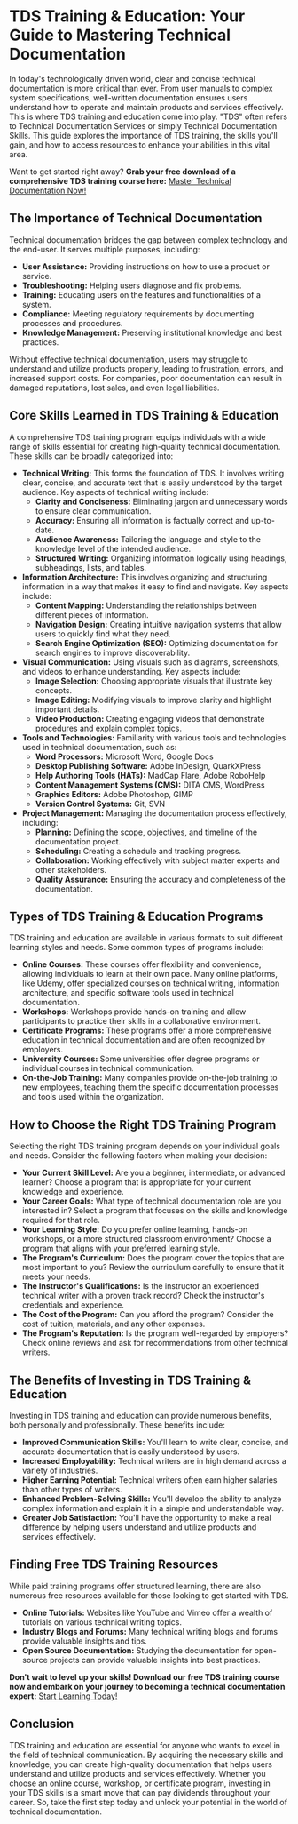 # TDS Training & Education: Your Guide to Mastering Technical Documentation

In today's technologically driven world, clear and concise technical documentation is more critical than ever. From user manuals to complex system specifications, well-written documentation ensures users understand how to operate and maintain products and services effectively. This is where TDS training and education come into play. "TDS" often refers to Technical Documentation Services or simply Technical Documentation Skills. This guide explores the importance of TDS training, the skills you'll gain, and how to access resources to enhance your abilities in this vital area.

Want to get started right away? **Grab your free download of a comprehensive TDS training course here:** [Master Technical Documentation Now!](https://udemywork.com/tds-training-education)

## The Importance of Technical Documentation

Technical documentation bridges the gap between complex technology and the end-user. It serves multiple purposes, including:

*   **User Assistance:** Providing instructions on how to use a product or service.
*   **Troubleshooting:** Helping users diagnose and fix problems.
*   **Training:** Educating users on the features and functionalities of a system.
*   **Compliance:** Meeting regulatory requirements by documenting processes and procedures.
*   **Knowledge Management:** Preserving institutional knowledge and best practices.

Without effective technical documentation, users may struggle to understand and utilize products properly, leading to frustration, errors, and increased support costs. For companies, poor documentation can result in damaged reputations, lost sales, and even legal liabilities.

## Core Skills Learned in TDS Training & Education

A comprehensive TDS training program equips individuals with a wide range of skills essential for creating high-quality technical documentation. These skills can be broadly categorized into:

*   **Technical Writing:** This forms the foundation of TDS. It involves writing clear, concise, and accurate text that is easily understood by the target audience. Key aspects of technical writing include:
    *   **Clarity and Conciseness:** Eliminating jargon and unnecessary words to ensure clear communication.
    *   **Accuracy:** Ensuring all information is factually correct and up-to-date.
    *   **Audience Awareness:** Tailoring the language and style to the knowledge level of the intended audience.
    *   **Structured Writing:** Organizing information logically using headings, subheadings, lists, and tables.
*   **Information Architecture:** This involves organizing and structuring information in a way that makes it easy to find and navigate. Key aspects include:
    *   **Content Mapping:** Understanding the relationships between different pieces of information.
    *   **Navigation Design:** Creating intuitive navigation systems that allow users to quickly find what they need.
    *   **Search Engine Optimization (SEO):** Optimizing documentation for search engines to improve discoverability.
*   **Visual Communication:** Using visuals such as diagrams, screenshots, and videos to enhance understanding. Key aspects include:
    *   **Image Selection:** Choosing appropriate visuals that illustrate key concepts.
    *   **Image Editing:** Modifying visuals to improve clarity and highlight important details.
    *   **Video Production:** Creating engaging videos that demonstrate procedures and explain complex topics.
*   **Tools and Technologies:** Familiarity with various tools and technologies used in technical documentation, such as:
    *   **Word Processors:** Microsoft Word, Google Docs
    *   **Desktop Publishing Software:** Adobe InDesign, QuarkXPress
    *   **Help Authoring Tools (HATs):** MadCap Flare, Adobe RoboHelp
    *   **Content Management Systems (CMS):** DITA CMS, WordPress
    *   **Graphics Editors:** Adobe Photoshop, GIMP
    *   **Version Control Systems:** Git, SVN
*   **Project Management:** Managing the documentation process effectively, including:
    *   **Planning:** Defining the scope, objectives, and timeline of the documentation project.
    *   **Scheduling:** Creating a schedule and tracking progress.
    *   **Collaboration:** Working effectively with subject matter experts and other stakeholders.
    *   **Quality Assurance:** Ensuring the accuracy and completeness of the documentation.

## Types of TDS Training & Education Programs

TDS training and education are available in various formats to suit different learning styles and needs. Some common types of programs include:

*   **Online Courses:** These courses offer flexibility and convenience, allowing individuals to learn at their own pace. Many online platforms, like Udemy, offer specialized courses on technical writing, information architecture, and specific software tools used in technical documentation.
*   **Workshops:** Workshops provide hands-on training and allow participants to practice their skills in a collaborative environment.
*   **Certificate Programs:** These programs offer a more comprehensive education in technical documentation and are often recognized by employers.
*   **University Courses:** Some universities offer degree programs or individual courses in technical communication.
*   **On-the-Job Training:** Many companies provide on-the-job training to new employees, teaching them the specific documentation processes and tools used within the organization.

## How to Choose the Right TDS Training Program

Selecting the right TDS training program depends on your individual goals and needs. Consider the following factors when making your decision:

*   **Your Current Skill Level:** Are you a beginner, intermediate, or advanced learner? Choose a program that is appropriate for your current knowledge and experience.
*   **Your Career Goals:** What type of technical documentation role are you interested in? Select a program that focuses on the skills and knowledge required for that role.
*   **Your Learning Style:** Do you prefer online learning, hands-on workshops, or a more structured classroom environment? Choose a program that aligns with your preferred learning style.
*   **The Program's Curriculum:** Does the program cover the topics that are most important to you? Review the curriculum carefully to ensure that it meets your needs.
*   **The Instructor's Qualifications:** Is the instructor an experienced technical writer with a proven track record? Check the instructor's credentials and experience.
*   **The Cost of the Program:** Can you afford the program? Consider the cost of tuition, materials, and any other expenses.
*   **The Program's Reputation:** Is the program well-regarded by employers? Check online reviews and ask for recommendations from other technical writers.

## The Benefits of Investing in TDS Training & Education

Investing in TDS training and education can provide numerous benefits, both personally and professionally. These benefits include:

*   **Improved Communication Skills:** You'll learn to write clear, concise, and accurate documentation that is easily understood by users.
*   **Increased Employability:** Technical writers are in high demand across a variety of industries.
*   **Higher Earning Potential:** Technical writers often earn higher salaries than other types of writers.
*   **Enhanced Problem-Solving Skills:** You'll develop the ability to analyze complex information and explain it in a simple and understandable way.
*   **Greater Job Satisfaction:** You'll have the opportunity to make a real difference by helping users understand and utilize products and services effectively.

## Finding Free TDS Training Resources

While paid training programs offer structured learning, there are also numerous free resources available for those looking to get started with TDS.

*   **Online Tutorials:** Websites like YouTube and Vimeo offer a wealth of tutorials on various technical writing topics.
*   **Industry Blogs and Forums:** Many technical writing blogs and forums provide valuable insights and tips.
*   **Open Source Documentation:** Studying the documentation for open-source projects can provide valuable insights into best practices.

**Don't wait to level up your skills! Download our free TDS training course now and embark on your journey to becoming a technical documentation expert:** [Start Learning Today!](https://udemywork.com/tds-training-education)

## Conclusion

TDS training and education are essential for anyone who wants to excel in the field of technical communication. By acquiring the necessary skills and knowledge, you can create high-quality documentation that helps users understand and utilize products and services effectively. Whether you choose an online course, workshop, or certificate program, investing in your TDS skills is a smart move that can pay dividends throughout your career. So, take the first step today and unlock your potential in the world of technical documentation.
